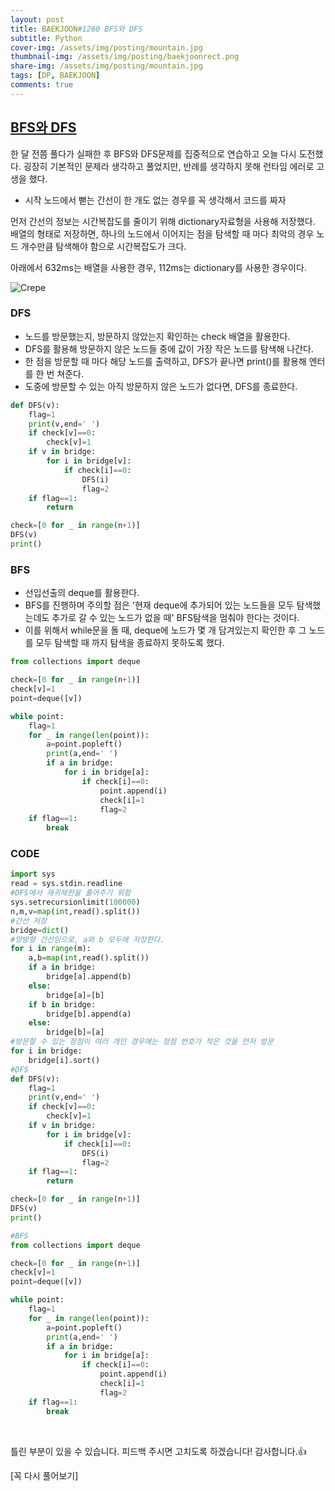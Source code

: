 ```yaml
---
layout: post
title: BAEKJOON#1260 BFS와 DFS
subtitle: Python
cover-img: /assets/img/posting/mountain.jpg
thumbnail-img: /assets/img/posting/baekjoonrect.png
share-img: /assets/img/posting/mountain.jpg
tags: [DP, BAEKJOON]
comments: true
---
```


## [BFS와 DFS](https://www.acmicpc.net/problem/1260)

한 달 전쯤 풀다가 실패한 후 BFS와 DFS문제를 집중적으로 연습하고 오늘 다시 도전했다.
굉장히 기본적인 문제라 생각하고 풀었지만, 반례를 생각하지 못해 런타임 에러로 고생을 했다.

- 시작 노드에서 뻗는 간선이 한 개도 없는 경우를 꼭 생각해서 코드를 짜자

먼저 간선의 정보는 시간복잡도를 줄이기 위해 dictionary자료형을 사용해 저장했다.
배열의 형태로 저장하면, 하나의 노드에서 이어지는 점을 탐색할 때 마다 최악의 경우 노드 개수만큼 탐색해야 함으로 시간복잡도가 크다.

아래에서 632ms는 배열을 사용한 경우, 112ms는 dictionary를 사용한 경우이다.

![Crepe](https://i.imgur.com/NOaBjIJ.jpg)

### DFS

- 노드를 방문했는지, 방문하지 않았는지 확인하는 check 배열을 활용한다.
- DFS를 활용해 방문하지 않은 노드들 중에 값이 가장 작은 노드를 탐색해 나간다.
- 한 점을 방문할 때 마다 해당 노드를 출력하고, DFS가 끝나면 print()를 활용해 엔터를 한 번 쳐준다.
- 도중에 방문할 수 있는 아직 방문하지 않은 노드가 없다면, DFS를 종료한다.

```python
def DFS(v):
    flag=1
    print(v,end=' ')
    if check[v]==0:
        check[v]=1
    if v in bridge:
        for i in bridge[v]:
            if check[i]==0:
                DFS(i)
                flag=2
    if flag==1:
        return

check=[0 for _ in range(n+1)]
DFS(v)
print()
```

### BFS

- 선입선출의 deque를 활용한다.
- BFS를 진행하며 주의할 점은 '현재 deque에 추가되어 있는 노드들을 모두 탐색했는데도 추가로 갈 수 있는 노드가 없을 때' BFS탐색을 멈춰야 한다는 것이다.
- 이를 위해서 while문을 돌 때, deque에 노드가 몇 개 담겨있는지 확인한 후 그 노드를 모두 탐색할 때 까지 탐색을 종료하지 못하도록 했다.

```python
from collections import deque

check=[0 for _ in range(n+1)]
check[v]=1
point=deque([v])

while point:
    flag=1
    for _ in range(len(point)):
        a=point.popleft()
        print(a,end=' ')
        if a in bridge:
            for i in bridge[a]:
                if check[i]==0:
                    point.append(i)
                    check[i]=1
                    flag=2
    if flag==1:
        break
```

### CODE

```python
import sys
read = sys.stdin.readline
#DFS에서 재귀제한을 풀어주기 위함
sys.setrecursionlimit(100000)
n,m,v=map(int,read().split())
#간선 저장
bridge=dict()
#양방향 간선임으로, a와 b 모두에 저장한다.
for i in range(m):
    a,b=map(int,read().split())
    if a in bridge:
        bridge[a].append(b)
    else:
        bridge[a]=[b]
    if b in bridge:
        bridge[b].append(a)
    else:
        bridge[b]=[a]
#방문할 수 있는 정점이 여러 개인 경우에는 정점 번호가 작은 것을 먼저 방문
for i in bridge:
    bridge[i].sort()
#DFS
def DFS(v):
    flag=1
    print(v,end=' ')
    if check[v]==0:
        check[v]=1
    if v in bridge:
        for i in bridge[v]:
            if check[i]==0:
                DFS(i)
                flag=2
    if flag==1:
        return

check=[0 for _ in range(n+1)]
DFS(v)
print()

#BFS
from collections import deque

check=[0 for _ in range(n+1)]
check[v]=1
point=deque([v])

while point:
    flag=1
    for _ in range(len(point)):
        a=point.popleft()
        print(a,end=' ')
        if a in bridge:
            for i in bridge[a]:
                if check[i]==0:
                    point.append(i)
                    check[i]=1
                    flag=2
    if flag==1:
        break
```

<br>

틀린 부분이 있을 수 있습니다. 피드백 주시면 고치도록 하겠습니다!
감사합니다.👍

[꼭 다시 풀어보기]
<br>
<br>
